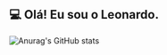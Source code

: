##  💻 Olá! Eu sou o Leonardo.
![Anurag's GitHub stats](https://github-readme-stats.vercel.app/api?username=OnSaffe&show_icons=true&theme=radical)
<picture>
  <source media="(prefers-color-scheme: dark)" srcset="[https://user-images.githubusercontent.com/25423296/163456776-7f95b81a-f1ed-45f7-b7ab-8fa810d529fa.png](https://media.giphy.com/media/wkSyGueYTnk40/giphy.gif?cid=ecf05e47tueuc3z6254cuhifbzzk6kvt1s7ca70q239b64k4&ep=v1_gifs_search&rid=giphy.gif&ct=g)">
</picture>
